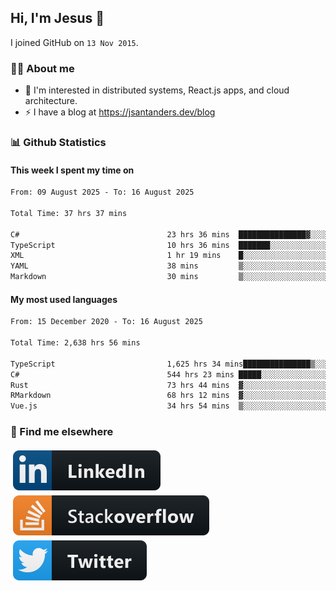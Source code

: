## Hi, I'm Jesus 👋

I joined GitHub on `13 Nov 2015`.

<!-- Talking about you -->

### 👨‍💻 About me

- 👦 I'm interested in distributed systems, React.js apps, and cloud architecture.
- ⚡️ I have a blog at <https://jsantanders.dev/blog>

### 📊 Github Statistics

#### This week I spent my time on

<!--START_SECTION:weekly-->

```txt
From: 09 August 2025 - To: 16 August 2025

Total Time: 37 hrs 37 mins

C#                                 23 hrs 36 mins  ███████████████▓░░░░░░░░░   62.75 %
TypeScript                         10 hrs 36 mins  ███████░░░░░░░░░░░░░░░░░░   28.18 %
XML                                1 hr 19 mins    █░░░░░░░░░░░░░░░░░░░░░░░░   03.52 %
YAML                               38 mins         ▒░░░░░░░░░░░░░░░░░░░░░░░░   01.69 %
Markdown                           30 mins         ▒░░░░░░░░░░░░░░░░░░░░░░░░   01.35 %
```

<!--END_SECTION:weekly-->

#### My most used languages

<!--START_SECTION:alltime-->

```txt
From: 15 December 2020 - To: 16 August 2025

Total Time: 2,638 hrs 56 mins

TypeScript                         1,625 hrs 34 mins███████████████▒░░░░░░░░░   61.60 %
C#                                 544 hrs 23 mins █████░░░░░░░░░░░░░░░░░░░░   20.63 %
Rust                               73 hrs 44 mins  ▓░░░░░░░░░░░░░░░░░░░░░░░░   02.79 %
RMarkdown                          68 hrs 12 mins  ▓░░░░░░░░░░░░░░░░░░░░░░░░   02.58 %
Vue.js                             34 hrs 54 mins  ▒░░░░░░░░░░░░░░░░░░░░░░░░   01.32 %
```

<!--END_SECTION:alltime-->

### 📢 Find me elsewhere

<p>
  <a target="_blank" href="https://linkedin.com/in/jsantanders">
    <img src="https://github.com/jsantanders/jsantanders/blob/master/img/linkedin.svg" alt="LinkedIn" style="vertical-align:top; margin:4px">
  </a>
  
  <a target="_blank" href="https://stackoverflow.com/users/7318331/jesus-santander">
    <img src="https://github.com/jsantanders/jsantanders/blob/master/img/stackoverflow.svg" alt="StackOverflow" style="vertical-align:top; margin:4px">
  </a>
  
  <a target="_blank" href="http://twitter.com/jsantanders">
    <img src="https://github.com/jsantanders/jsantanders/blob/master/img/twitter.svg" alt="Twitter" style="vertical-align:top; margin:4px">
  </a>
</p>
